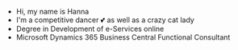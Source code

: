 - Hi, my name is Hanna
- I'm a competitive dancer 💕 as well as a crazy cat lady
- Degree in Development of e-Services online
- Microsoft Dynamics 365 Business Central Functional Consultant



<!---
H5nnis/H5nnis is a ✨ special ✨ repository because its `README.md` (this file) appears on your GitHub profile.
You can click the Preview link to take a look at your changes.
--->
